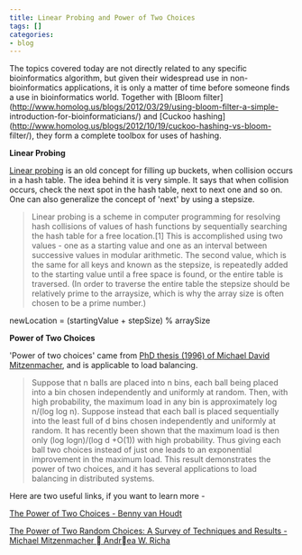 ```yaml
---
title: Linear Probing and Power of Two Choices
tags: []
categories:
- blog
---
```

The topics covered today are not directly related to any specific
bioinformatics algorithm, but given their widespread use in non-bioinformatics
applications, it is only a matter of time before someone finds a use in
bioinformatics world. Together with [Bloom
filter](http://www.homolog.us/blogs/2012/03/29/using-bloom-filter-a-simple-
introduction-for-bioinformaticians/) and [Cuckoo
hashing](http://www.homolog.us/blogs/2012/10/19/cuckoo-hashing-vs-bloom-
filter/), they form a complete toolbox for uses of hashing.
<!--more-->

**Linear Probing**

[Linear probing](http://en.wikipedia.org/wiki/Linear_probing) is an old
concept for filling up buckets, when collision occurs in a hash table. The
idea behind it is very simple. It says that when collision occurs, check the
next spot in the hash table, next to next one and so on. One can also
generalize the concept of 'next' by using a stepsize.

> Linear probing is a scheme in computer programming for resolving hash
collisions of values of hash functions by sequentially searching the hash
table for a free location.[1] This is accomplished using two values - one as a
starting value and one as an interval between successive values in modular
arithmetic. The second value, which is the same for all keys and known as the
stepsize, is repeatedly added to the starting value until a free space is
found, or the entire table is traversed. (In order to traverse the entire
table the stepsize should be relatively prime to the arraysize, which is why
the array size is often chosen to be a prime number.)

newLocation = (startingValue + stepSize) % arraySize

**Power of Two Choices**

'Power of two choices' came from [PhD thesis (1996) of Michael David
Mitzenmacher](http://www.eecs.harvard.edu/~michaelm/postscripts/mythesis.pdf),
and is applicable to load balancing.

> Suppose that n balls are placed into n bins, each ball being placed into a
bin chosen independently and uniformly at random. Then, with high probability,
the maximum load in any bin is approximately log n/(log log n). Suppose
instead that each ball is placed sequentially into the least full of d bins
chosen independently and uniformly at random. It has recently been shown that
the maximum load is then only (log logn)/(log d +O(1)) with high probability.
Thus giving each ball two choices instead of just one leads to an exponential
improvement in the maximum load. This result demonstrates the power of two
choices, and it has several applications to load balancing in distributed
systems.

Here are two useful links, if you want to learn more -

[The Power of Two Choices - Benny van
Houdt](http://win.ua.ac.be/system/files/vanhoudt_pdf_88534.pdf)

[The Power of Two Random Choices: A Survey of Techniques and Results - Michael
Mitzenmacher  Andrea W.
Richa](http://www.eecs.harvard.edu/~michaelm/postscripts/handbook2001.pdf)

